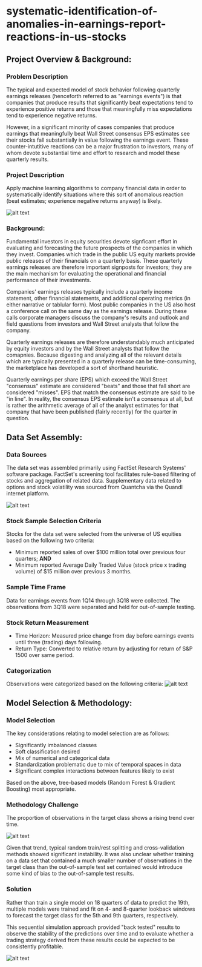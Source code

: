 # systematic-identification-of-anomalies-in-earnings-report-reactions-in-us-stocks

## Project Overview & Background:

### Problem Description
The typical and expected model of stock behavior following quarterly earnings releases (henceforth referred to as "earnings events") is that companies that produce results that significantly beat expectations tend to experience positive returns and those that meaningfully miss expectations tend to experience negative returns.

However, in a significant minority of cases companies that produce earnings that meaningfully beat Wall Street consensus EPS estimates see their stocks fall substantially in value following the earnings event. These counter-intutitive reactions can be a major frustration to investors, many of whom devote substantial time and effort to research and model these quarterly results. 

### Project Description
Apply machine learning algorithms to company financial data in order to systematically identify situations where this sort of anomalous reaction (beat estimates; experience negative returns anyway) is likely.

![alt text](https://github.com/jlewis425/anomalies-in-earnings-release-reactions/blob/master/Project_overview.png)

### Background:
Fundamental investors in equity securities devote signficant effort in evaluating and forecasting the future
prospects of the companies in which they invest. Companies which trade in the public US equity markets provide
public releases of their financials on a quarterly basis. These quarterly earnings releases are therefore 
important signposts for investors; they are the main mechanism for evaluating the operational and financial
performance of their investments. 

Companies' earnings releases typically include a quarterly income statement, other financial statements,
and additional operating metrics (in either narrative or tablular form). Most public companies in the US also host a conference call on the same day as the earnings release. During these calls corporate managers discuss the company's results and outlook and field questions from investors and Wall Street analysts that follow the company.

Quarterly earnings releases are therefore understandably much anticipated by equity investors and by the 
Wall Street analysts that follow the comapnies. Because digesting and analyzing all of the relevant details
which are typically presented in a quarterly release can be time-consuming, the marketplace has developed a 
sort of shorthand heuristic. 

Quarterly earnings per share (EPS) which exceed the Wall Street "consensus" estimate are considered "beats" and those
that fall short are considered "misses". EPS that match the consensus estimate are said to be "in line". 
In reality, the consensus EPS estimate isn't a consensus at all, but is rather the arithmetic average of all of
the analyst estimates for that company that have been published (fairly recently) for the quarter in question.

## Data Set Assembly:

### Data Sources
The data set was assembled primarily using FactSet Research Systems' software package. FactSet's screening tool facilitates rule-based filtering of stocks and aggregation of related data. Supplementary data related to options and stock volatility was sourced from Quantcha via the Quandl internet platform. 

![alt text](https://github.com/jlewis425/anomalies-in-earnings-release-reactions/blob/master/Data_sources.png)

### Stock Sample Selection Criteria
Stocks for the data set were selected from the universe of US equities based on the following two criteria:

* Minimum reported sales of over $100 million total over previous four quarters; **AND**
* Minimum reported Average Daily Traded Value (stock price x trading volume) of $15 million over previous 3 months.

### Sample Time Frame
Data for earnings events from 1Q14 through 3Q18 were collected. The observations from 3Q18 were separated and held for out-of-sample testing.

### Stock Return Measurement
* Time Horizon: Measured price change from day before earnings events until three (trading) days following.
* Return Type: Converted to relative return by adjusting for return of S&P 1500 over same period.  

### Categorization
Observations were categorized based on the following criteria:
![alt text](https://github.com/jlewis425/anomalies-in-earnings-release-reactions/blob/master/Label_generation.png)

## Model Selection & Methodology:

### Model Selection
The key considerations relating to model selection are as follows:
* Significantly imbalanced classes
* Soft classification desired
* Mix of numerical and categorical data
* Standardization problematic due to mix of temporal spaces in data
* Significant complex interactions between features likely to exist

Based on the above, tree-based models (Random Forest & Gradient Boosting) most appropriate.

### Methodology Challenge
The proportion of observations in the target class shows a rising trend over time.

![alt text](https://github.com/jlewis425/anomalies-in-earnings-release-reactions/blob/master/targets_pct_plot.png)

Given that trend, typical random train/rest splitting and cross-validation methods showed significant instability.
It was also unclear whether training on a data set that contained a much smaller number of observations in the target class than the out-of-sample test set contained would introduce some kind of bias to the out-of-sample test results.

### Solution
Rather than train a single model on 18 quarters of data to predict the 19th, multiple models were trained and fit on 4- and 8-quarter lookback windows to forecast the target class for the 5th and 9th quarters, respectively.

This sequential simulation approach provided "back tested" results to observe the stability of the predictions over time and to evaluate whether a trading strategy derived from these results could be expected to be consistently profitable.

![alt text](https://github.com/jlewis425/anomalies-in-earnings-release-reactions/blob/master/Methodology_illustration.png)











